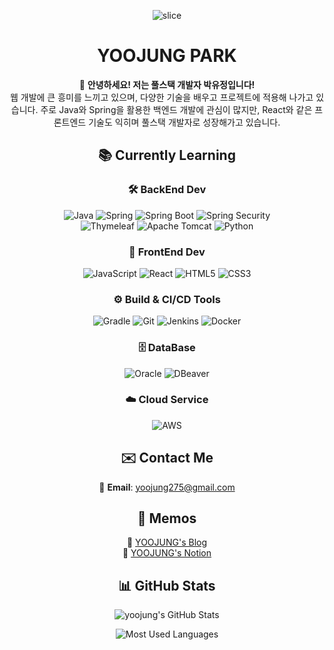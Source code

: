 <div align=center>

![slice](https://capsule-render.vercel.app/api?type=slice&color=auto&height=250&text=Welcome👋&fontAlign=75&rotate=13&fontAlignY=20&desc=YOOJUNG's%20GitHub&descAlign=75&descAlignY=43&descSize=25)

# YOOJUNG PARK

👋 **안녕하세요! 저는 풀스택 개발자 박유정입니다!**  
웹 개발에 큰 흥미를 느끼고 있으며, 다양한 기술을 배우고 프로젝트에 적용해 나가고 있습니다. 주로 Java와 Spring을 활용한 백엔드 개발에 관심이 많지만, React와 같은 프론트엔드 기술도 익히며 풀스택 개발자로 성장해가고 있습니다.

## 📚 Currently Learning

### 🛠 BackEnd Dev
![Java](https://img.shields.io/badge/Java-%23ED8B00.svg?style=for-the-badge&logo=java&logoColor=white)
![Spring](https://img.shields.io/badge/Spring-%236DB33F.svg?style=for-the-badge&logo=spring&logoColor=white)
![Spring Boot](https://img.shields.io/badge/Spring%20Boot-%236DB33F.svg?style=for-the-badge&logo=springboot&logoColor=white)
![Spring Security](https://img.shields.io/badge/Spring%20Security-%236DB33F.svg?style=for-the-badge&logo=springsecurity&logoColor=white)
<br>
![Thymeleaf](https://img.shields.io/badge/Thymeleaf-%23005C0F.svg?style=for-the-badge&logo=thymeleaf&logoColor=white)
![Apache Tomcat](https://img.shields.io/badge/Apache%20Tomcat-%23F8DC75.svg?style=for-the-badge&logo=apachetomcat&logoColor=black)
![Python](https://img.shields.io/badge/Python-%233776AB.svg?style=for-the-badge&logo=python&logoColor=white)

### 🎨 FrontEnd Dev
![JavaScript](https://img.shields.io/badge/JavaScript-%23F7DF1E.svg?style=for-the-badge&logo=javascript&logoColor=black)
![React](https://img.shields.io/badge/React-%2320232a.svg?style=for-the-badge&logo=react&logoColor=%2361DAFB)
![HTML5](https://img.shields.io/badge/HTML5-%23E34F26.svg?style=for-the-badge&logo=html5&logoColor=white)
![CSS3](https://img.shields.io/badge/CSS3-%231572B6.svg?style=for-the-badge&logo=css3&logoColor=white)

### ⚙️ Build & CI/CD Tools
![Gradle](https://img.shields.io/badge/Gradle-02303A.svg?style=for-the-badge&logo=gradle&logoColor=white)
![Git](https://img.shields.io/badge/Git-%23F05033.svg?style=for-the-badge&logo=git&logoColor=white)
![Jenkins](https://img.shields.io/badge/Jenkins-%23D24939.svg?style=for-the-badge&logo=jenkins&logoColor=white)
![Docker](https://img.shields.io/badge/Docker-%232496ED.svg?style=for-the-badge&logo=docker&logoColor=white)

### 🗄️ DataBase
![Oracle](https://img.shields.io/badge/Oracle-F80000?style=for-the-badge&logo=oracle&logoColor=white)
![DBeaver](https://img.shields.io/badge/DBeaver-3731f4?style=for-the-badge&logo=dbeaver&logoColor=white)

### ☁️ Cloud Service
![AWS](https://img.shields.io/badge/AWS-%23232F3E.svg?style=for-the-badge&logo=amazonaws&logoColor=white)

## ✉️ Contact Me
📧 **Email**: [yoojung275@gmail.com](mailto:yoojung275@gmail.com)

## 📝 Memos
🦊 [YOOJUNG's Blog](https://yourbloglink.com)  
🐰 [YOOJUNG's Notion](https://yournotionlink.com)


## 📊 GitHub Stats

![yoojung's GitHub Stats](https://github-readme-stats.vercel.app/api?username=yoojung275&show_icons=true&theme=solarized-light)

![Most Used Languages](https://github-readme-stats.vercel.app/api/top-langs/?username=yoojung275&layout=compact&theme=solarized-light)

</div>

